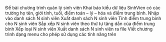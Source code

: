 Đề bài chương trình quản lý sinh viên
Khai báo kiểu dữ liệu SinhVien có các trường họ tên, giới tính, tuổi, điểm toán – lý – hóa và điểm trung bình.
Nhập vào danh sách N sinh viên
Xuất danh sách N sinh viên
Tính điểm trung bình cho N sinh viên
Sắp xếp N sinh viên theo thứ tự tăng dần của điểm trung bình
Xếp loại N sinh viên
Xuất danh sách N sinh viên ra file
Viết chương trình dạng menu cho phép sử dụng các tính năng trên
